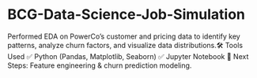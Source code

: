 # BCG-Data-Science-Job-Simulation
Performed EDA on PowerCo’s customer and pricing data to identify key patterns, analyze churn factors, and visualize data distributions.🛠 Tools Used ✅ Python (Pandas, Matplotlib, Seaborn) ✅ Jupyter Notebook  🚀 Next Steps: Feature engineering &amp; churn prediction modeling.
